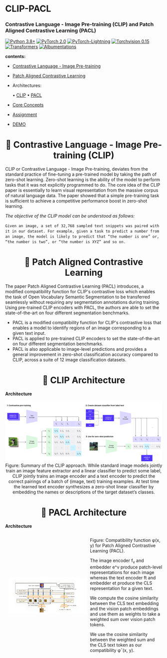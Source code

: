 # CLIP-PACL
### Contrastive Language - Image Pre-training (CLIP) and Patch Aligned Contrastive Learning (PACL)

[![Python 3.8+](https://img.shields.io/badge/python-3.8+-blue.svg)](https://www.python.org/downloads/release/python-380/)
[![PyTorch 2.0](https://img.shields.io/badge/torch-v2.0-brightgreen)](https://pytorch.org/docs/stable/index.html)
[![PyTorch-Lightning](https://img.shields.io/badge/pytorch_lightning-v2.0.6-orange)](https://lightning.ai/docs/pytorch/latest/)
[![Torchvision 0.15](https://img.shields.io/badge/torchvision-v0.15-green)](https://pytorch.org/vision/stable/index.html)
[![Transformers](https://img.shields.io/badge/Transformers-v4.34.0-lightgreen)](https://huggingface.co/docs/transformers/index)
[![Albumentations](https://img.shields.io/badge/Albumentations-v1.3.1-yellow)](https://albumentations.ai/docs/)

**contents:**

- [Contrastive Language - Image Pre-training](./README.md/#CLIP)
- [Patch Aligned Contrastive Learning](./README.md/#PACL)
- Architectures:

  • [CLIP](./README.md/#clip-architecture)
  • [PACL](./README.md/#pacl-architecture)
  
- [Core Concepts](./README.md/#TERMS)
- [Assignment](./README.md/#Assignment)
- [DEMO](./README.md/#demo)

<h1 align = 'center',id = "CLIP"> 🤗 Contrastive Language - Image Pre-training (CLIP) </h1>

CLIP or Contrastive Language - Image Pre-training, deviates from the standard practice of fine-tuning a pre-trained model by taking the path of zero-shot learning. Zero-shot learning is the ability of the model to perform tasks that it was not explicitly programmed to do. The core idea of the CLIP paper is essentially to learn visual representation from the massive corpus of natural language data. The paper showed that a simple pre-training task is sufficient to achieve a competitive performance boost in zero-shot learning.

*The objective of the CLIP model can be understood as follows:*

`Given an image, a set of 32,768 sampled text snippets was paired with it in our dataset. For example, given a task to predict a number from an image, the model is likely to predict that “the number is one” or, “the number is two”, or “the number is XYZ” and so on.`

<h1 align = 'center',id = "PACL"> 🤗 Patch Aligned Contrastive Learning </h1>

The paper Patch Aligned Contrastive Learning (PACL) introduces, a modified compatibility function for CLIP's contrastive loss which enables the task of Open Vocabulary Semantic Segmentation to be transferred seamlessly without requiring any segmentation annotations during training. Using pre-trained CLIP encoders with PACL, the authors are able to set the state-of-the-art on four different segmentation benchmarks.

- PACL is a modified compatibility function for CLIP's contrastive loss that enables a model to identify regions of an image corresponding to a given text input.
- PACL is applied to pre-trained CLIP encoders to set the state-of-the-art on four different segmentation benchmarks.
- PACL is also applicable to image-level predictions and provides a general improvement in zero-shot classification accuracy compared to CLIP, across a suite of 12 image classification datasets.


<h1 align = 'center', id = "clip-architecture">  🧠 CLIP Architecture </h1>

**Architecture**

<p align='center'>
    <img src='Images/CLIP-Architecture.png' alt='CLIP Architecture' />
    Figure: Summary of the CLIP approach. While standard image models jointly train an image feature extractor and a linear classifier to predict
some label, CLIP jointly trains an image encoder and a text encoder to predict the correct pairings of a batch of (image, text) training
examples. At test time the learned text encoder synthesizes a zero-shot linear classifier by embedding the names or descriptions of the
target dataset’s classes.
</p>

<h1 align = 'center', id = "pacl-architecture">  🧠 PACL Architecture </h1>

**Architecture**

<div style="display: flex; align-items: center; text-align: center;">
    <img src = "Images/PACL-Architecture (2).png" alt='PACL Architecture' style="max-width: 50%; padding: 10px;">
    <div style="flex: 1; text-align: left;">
        <p>Figure: Compatibility function φ(x, y) for Patch Aligned Contrastive Learning (PACL).</p>
        <p>The image encoder f<sub>v</sub> and embedder e^v produce patch-level representations for each image whereas the text encoder ft and embedder et produce the CLS representation for a given text.</p>
        <p>We compute the cosine similarity between the CLS text embedding and the vision patch embeddings and use them as weights to take a weighted sum over vision patch tokens.</p>
        <p>We use the cosine similarity between the weighted sum and the CLS text token as our compatibility φˆ(x, y).</p>
    </div>
</div>
